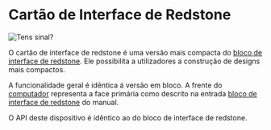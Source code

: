 # Cartão de Interface de Redstone
![Tens sinal?](item:oc2:redstone_interface_card)

O cartão de interface de redstone é uma versão mais compacta do [bloco de interface de redstone](../block/redstone_interface.md). Ele possibilita a utilizadores a construção de designs mais compactos.

A funcionalidade geral é idêntica á versão em bloco. A frente do [computador](../block/computer.md) representa a face primária como descrito na entrada [bloco de interface de redstone](../block/redstone_interface.md) do manual.

O API deste dispositivo é idêntico ao do bloco de interface de redstone.
